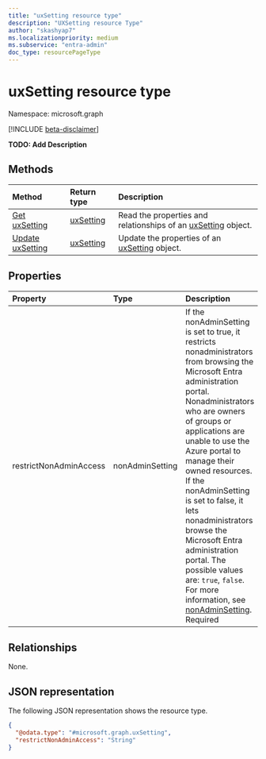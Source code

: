 ```yaml
---
title: "uxSetting resource type"
description: "UXSetting resource Type"
author: "skashyap7"
ms.localizationpriority: medium
ms.subservice: "entra-admin"
doc_type: resourcePageType
---
```


# uxSetting resource type

Namespace: microsoft.graph

[!INCLUDE [beta-disclaimer](../../includes/beta-disclaimer.md)]

**TODO: Add Description**

## Methods
|Method|Return type|Description|
|:---|:---|:---|
|[Get uxSetting](../api/uxsetting-get.md)|[uxSetting](../resources/uxsetting.md)|Read the properties and relationships of an [uxSetting](../resources/uxsetting.md) object.|
|[Update uxSetting](../api/uxsetting-update.md)|[uxSetting](../resources/uxsetting.md)|Update the properties of an [uxSetting](../resources/uxsetting.md) object.|

## Properties
|Property|Type|Description|
|:---|:---|:---|
|restrictNonAdminAccess|nonAdminSetting|If the nonAdminSetting is set to true, it restricts nonadministrators  from browsing the Microsoft Entra administration portal. Nonadministrators  who are owners of groups or applications are unable to use the Azure portal to manage their owned resources. If the nonAdminSetting is set to false, it lets nonadministrators browse the Microsoft Entra administration portal. The possible values are: `true`, `false`. For more information, see [nonAdminSetting](../resources/enums.md#nonadminsetting-values). Required|

## Relationships
None.

## JSON representation
The following JSON representation shows the resource type.
<!-- {
  "blockType": "resource",
  "keyProperty": "id",
  "@odata.type": "microsoft.graph.uxSetting",
  "openType": false
}
-->
``` json
{
  "@odata.type": "#microsoft.graph.uxSetting",
  "restrictNonAdminAccess": "String"
}
```

